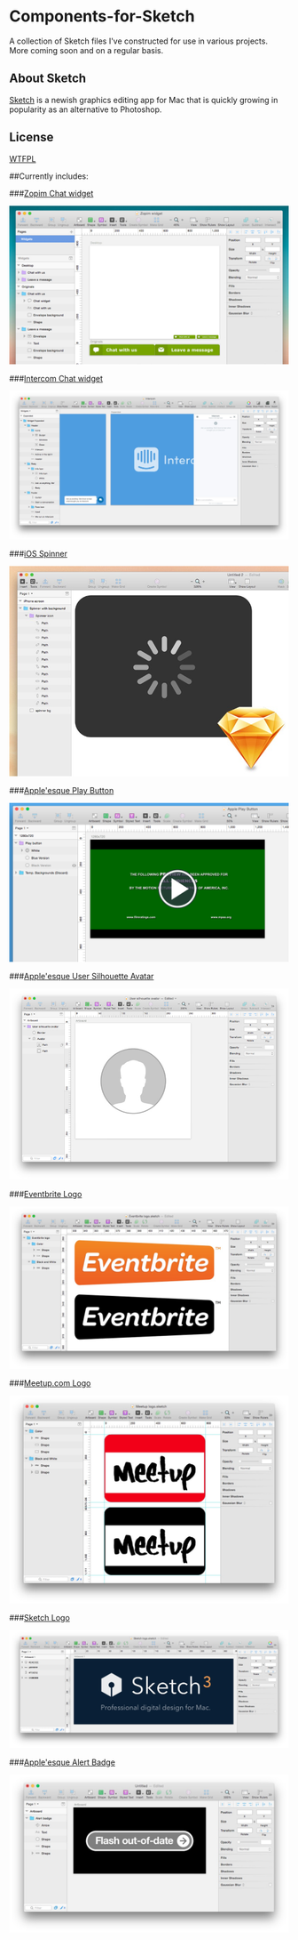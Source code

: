 # Components-for-Sketch

A collection of Sketch files I've constructed for use in various projects. More coming soon and on a regular basis.

About Sketch
------------
[Sketch](http://bohemiancoding.com/sketch/) is a newish graphics editing app for Mac that is quickly growing in popularity as an alternative to Photoshop. 

License
------------
[WTFPL](http://www.wtfpl.net/)

##Currently includes:

###[Zopim Chat widget](https://github.com/JayHoltslander/Components-for-Sketch/tree/master/Zopim-Chat-Widget)

![ScreenShot](Zopim-Chat-Widget/preview.jpg)

###[Intercom Chat widget](https://github.com/JayHoltslander/Components-for-Sketch/tree/master/Intercom-Chat-Widget)

![ScreenShot](Intercom-Chat-Widget/preview.jpg)

###[iOS Spinner](https://github.com/JayHoltslander/Components-for-Sketch/tree/master/iOS-Spinner)

![ScreenShot](iOS-Spinner/preview.jpg)

###[Apple'esque Play Button](https://github.com/JayHoltslander/Components-for-Sketch/tree/master/Apple-Play-Button)

![ScreenShot](Apple-Play-Button/preview.jpg)

###[Apple'esque User Silhouette Avatar](https://github.com/JayHoltslander/Components-for-Sketch/tree/master/User-Silhouette-Avatar)

![ScreenShot](User-Silhouette-Avatar/preview.jpg)

###[Eventbrite Logo](https://github.com/JayHoltslander/Components-for-Sketch/tree/master/Logos/Eventbrite-logo)

![ScreenShot](Logos/Eventbrite-logo/preview.jpg)

###[Meetup.com Logo](https://github.com/JayHoltslander/Components-for-Sketch/tree/master/Logos/Meetup-logo)

![ScreenShot](Logos/Meetup-logo/preview.jpg)

###[Sketch Logo](https://github.com/JayHoltslander/Components-for-Sketch/tree/master/Logos/Sketch-logo)

![ScreenShot](Logos/Sketch-logo/preview.jpg)

###[Apple'esque Alert Badge](https://github.com/JayHoltslander/Components-for-Sketch/tree/master/Apple-Alert-Badge)

![ScreenShot](Apple-Alert-Badge/preview.jpg)